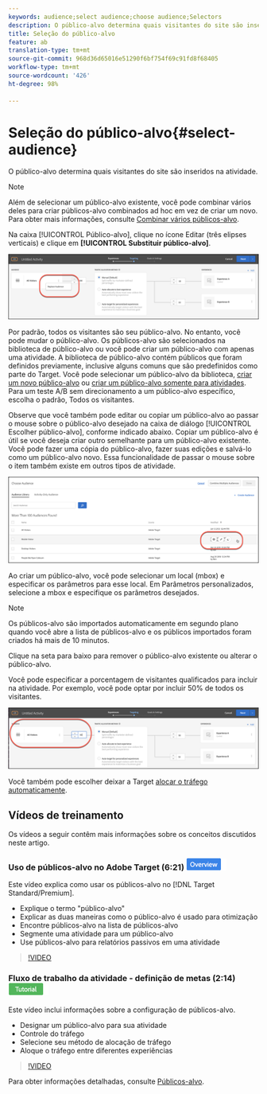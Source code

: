 ```yaml
---
keywords: audience;select audience;choose audience;Selectors
description: O público-alvo determina quais visitantes do site são inseridos na atividade.
title: Seleção do público-alvo
feature: ab
translation-type: tm+mt
source-git-commit: 968d36d65016e51290f6bf754f69c91fd8f68405
workflow-type: tm+mt
source-wordcount: '426'
ht-degree: 98%

---
```



# Seleção do público-alvo{#select-audience}

O público-alvo determina quais visitantes do site são inseridos na atividade.

>[!NOTE]
>
>Além de selecionar um público-alvo existente, você pode combinar vários deles para criar públicos-alvo combinados ad hoc em vez de criar um novo. Para obter mais informações, consulte [Combinar vários públicos-alvo](/help/c-target/combining-multiple-audiences.md#concept_A7386F1EA4394BD2AB72399C225981E5).

Na caixa [!UICONTROL Público-alvo], clique no ícone Editar (três elipses verticais) e clique em **[!UICONTROL Substituir público-alvo]**.

![Opção Substituir público-alvo](/help/c-activities/t-test-ab/t-test-create-ab/assets/replace-audience.png)

Por padrão, todos os visitantes são seu público-alvo. No entanto, você pode mudar o público-alvo. Os públicos-alvo são selecionados na biblioteca de público-alvo ou você pode criar um público-alvo com apenas uma atividade. A biblioteca de público-alvo contém públicos que foram definidos previamente, inclusive alguns comuns que são predefinidos como parte do Target. Você pode selecionar um público-alvo da biblioteca, [criar um novo público-alvo](/help/c-target/c-audiences/create-audience.md#task_1D507519D3AD4390B507F188BD294DC1) ou [criar um público-alvo somente para atividades](/help/c-target/creating-activity-only-audience.md#concept_A6BADCF530ED4AE1852E677FEBE68483). Para um teste A/B sem direcionamento a um público-alvo específico, escolha o padrão, Todos os visitantes.

Observe que você também pode editar ou copiar um público-alvo ao passar o mouse sobre o público-alvo desejado na caixa de diálogo [!UICONTROL Escolher público-alvo], conforme indicado abaixo. Copiar um público-alvo é útil se você deseja criar outro semelhante para um público-alvo existente. Você pode fazer uma cópia do público-alvo, fazer suas edições e salvá-lo como um público-alvo novo. Essa funcionalidade de passar o mouse sobre o item também existe em outros tipos de atividade.

![Cursor do mouse sobre o público-alvo](/help/c-activities/t-test-ab/t-test-create-ab/assets/audience_picker_hover-new.png)

Ao criar um público-alvo, você pode selecionar um local (mbox) e especificar os parâmetros para esse local. Em Parâmetros personalizados, selecione a mbox e especifique os parâmetros desejados.

>[!NOTE]
>
>Os públicos-alvo são importados automaticamente em segundo plano quando você abre a lista de públicos-alvo e os públicos importados foram criados há mais de 10 minutos.

Clique na seta para baixo para remover o público-alvo existente ou alterar o público-alvo.

Você pode especificar a porcentagem de visitantes qualificados para incluir na atividade. Por exemplo, você pode optar por incluir 50% de todos os visitantes.

![Porcentagem de público-alvo](/help/c-activities/t-test-ab/t-test-create-ab/assets/audperc-new.png)

Você também pode escolher deixar a Target  [alocar o tráfego automaticamente](/help/c-activities/automated-traffic-allocation/automated-traffic-allocation.md#concept_A1407678796B4C569E94CBA8A9F7F5D4).

## Vídeos de treinamento

Os vídeos a seguir contêm mais informações sobre os conceitos discutidos neste artigo.

### Uso de públicos-alvo no Adobe Target (6:21)  ![Etiqueta de visão geral](/help/assets/overview.png)

Este vídeo explica como usar os públicos-alvo no [!DNL Target Standard/Premium].

* Explique o termo &quot;público-alvo&quot;
* Explicar as duas maneiras como o público-alvo é usado para otimização
* Encontre públicos-alvo na lista de públicos-alvo
* Segmente uma atividade para um público-alvo
* Use públicos-alvo para relatórios passivos em uma atividade

>[!VIDEO](https://video.tv.adobe.com/v/17398)

### Fluxo de trabalho da atividade - definição de metas (2:14) ![Etiqueta do tutorial](/help/assets/tutorial.png)

Este vídeo inclui informações sobre a configuração de públicos-alvo.

* Designar um público-alvo para sua atividade
* Controle do tráfego
* Selecione seu método de alocação de tráfego
* Aloque o tráfego entre diferentes experiências

>[!VIDEO](https://video.tv.adobe.com/v/17385)

Para obter informações detalhadas, consulte [Públicos-alvo](/help/c-target/c-audiences/audiences.md#concept_65BE870D290E412D8BBF557EEA67C271).
